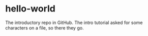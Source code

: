 # hello-world
The introductory repo in GitHub.
The intro tutorial asked for some characters on a file, so there they go.
